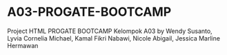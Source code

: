 # A03-PROGATE-BOOTCAMP
Project HTML PROGATE BOOTCAMP Kelompok A03 by Wendy Susanto, Lyvia Cornelia Michael, Kamal Fikri Nabawi, Nicole Abigail, Jessica Marline Hermawan
